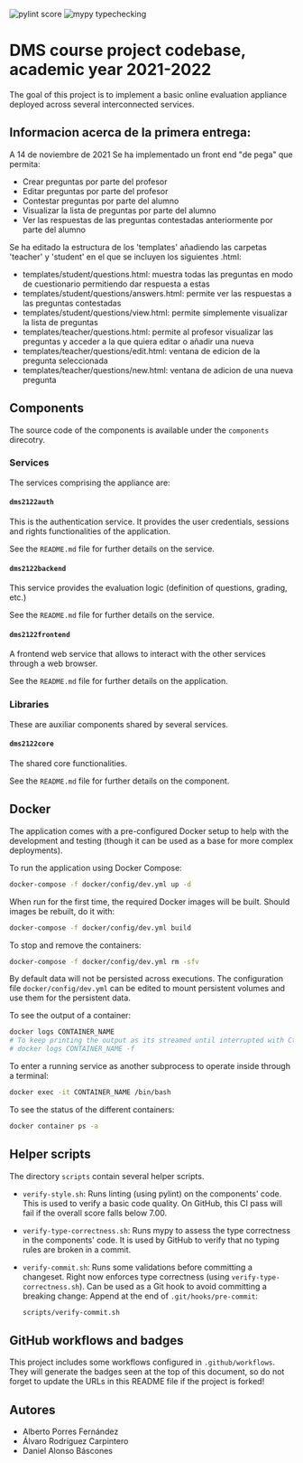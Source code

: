 ![pylint score](https://github.com/Alvaro9rc/practica-dms-2021-2022/workflows/pylint%20score/badge.svg)
![mypy typechecking](https://github.com/Alvaro9rc/practica-dms-2021-2022/workflows/mypy%20typechecking/badge.svg)

# DMS course project codebase, academic year 2021-2022

The goal of this project is to implement a basic online evaluation appliance deployed across several interconnected services.

## Informacion acerca de la primera entrega:
A 14 de noviembre de 2021
Se ha implementado un front end "de pega" que permita:
  - Crear preguntas por parte del profesor
  - Editar preguntas por parte del profesor
  - Contestar preguntas por parte del alumno
  - Visualizar la lista de preguntas por parte del alumno
  - Ver las respuestas de las preguntas contestadas anteriormente por parte del alumno

Se ha editado la estructura de los 'templates' añadiendo las carpetas 'teacher' y 'student' en el que se incluyen los siguientes .html:
  - templates/student/questions.html: muestra todas las preguntas en modo de cuestionario permitiendo dar respuesta a estas
  - templates/student/questions/answers.html: permite ver las respuestas a las preguntas contestadas
  - templates/student/questions/view.html: permite simplemente visualizar la lista de preguntas 
  - templates/teacher/questions.html: permite al profesor visualizar las preguntas y acceder a la que quiera editar o añadir una nueva
  - templates/teacher/questions/edit.html: ventana de edicion de la pregunta seleccionada
  - templates/teacher/questions/new.html: ventana de adicion de una nueva pregunta 
## Components

The source code of the components is available under the `components` direcotry.

### Services

The services comprising the appliance are:

#### `dms2122auth`

This is the authentication service. It provides the user credentials, sessions and rights functionalities of the application.

See the `README.md` file for further details on the service.

#### `dms2122backend`

This service provides the evaluation logic (definition of questions, grading, etc.)

See the `README.md` file for further details on the service.

#### `dms2122frontend`

A frontend web service that allows to interact with the other services through a web browser.

See the `README.md` file for further details on the application.

### Libraries

These are auxiliar components shared by several services.

#### `dms2122core`

The shared core functionalities.

See the `README.md` file for further details on the component.

## Docker

The application comes with a pre-configured Docker setup to help with the development and testing (though it can be used as a base for more complex deployments).

To run the application using Docker Compose:

```bash
docker-compose -f docker/config/dev.yml up -d
```

When run for the first time, the required Docker images will be built. Should images be rebuilt, do it with:

```bash
docker-compose -f docker/config/dev.yml build
```

To stop and remove the containers:

```bash
docker-compose -f docker/config/dev.yml rm -sfv
```

By default data will not be persisted across executions. The configuration file `docker/config/dev.yml` can be edited to mount persistent volumes and use them for the persistent data.

To see the output of a container:

```bash
docker logs CONTAINER_NAME
# To keep printing the output as its streamed until interrupted with Ctrl+C:
# docker logs CONTAINER_NAME -f
```

To enter a running service as another subprocess to operate inside through a terminal:

```bash
docker exec -it CONTAINER_NAME /bin/bash
```

To see the status of the different containers:

```bash
docker container ps -a
```

## Helper scripts

The directory `scripts` contain several helper scripts.

- `verify-style.sh`: Runs linting (using pylint) on the components' code. This is used to verify a basic code quality. On GitHub, this CI pass will fail if the overall score falls below 7.00.
- `verify-type-correctness.sh`: Runs mypy to assess the type correctness in the components' code. It is used by GitHub to verify that no typing rules are broken in a commit.
- `verify-commit.sh`: Runs some validations before committing a changeset. Right now enforces type correctness (using `verify-type-correctness.sh`). Can be used as a Git hook to avoid committing a breaking change:
  Append at the end of `.git/hooks/pre-commit`:

  ```bash
  scripts/verify-commit.sh
  ```

## GitHub workflows and badges

This project includes some workflows configured in `.github/workflows`. They will generate the badges seen at the top of this document, so do not forget to update the URLs in this README file if the project is forked!


## Autores 

- Alberto Porres Fernández
- Álvaro Rodríguez Carpintero
- Daniel Alonso Báscones
